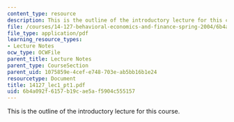 ```yaml
---
content_type: resource
description: This is the outline of the introductory lecture for this course.
file: /courses/14-127-behavioral-economics-and-finance-spring-2004/6b4a092f6157b19cae5af5904c555157_14127_lec1_pt1.pdf
file_type: application/pdf
learning_resource_types:
- Lecture Notes
ocw_type: OCWFile
parent_title: Lecture Notes
parent_type: CourseSection
parent_uid: 1075859e-4cef-e748-703e-ab5bb16b1e24
resourcetype: Document
title: 14127_lec1_pt1.pdf
uid: 6b4a092f-6157-b19c-ae5a-f5904c555157
---
```

This is the outline of the introductory lecture for this course.

